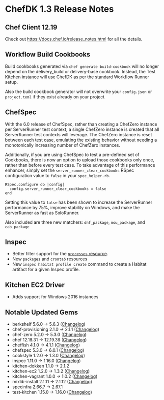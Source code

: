 # ChefDK 1.3 Release Notes

## Chef Client 12.19

Check out https://docs.chef.io/release_notes.html for all the details.

## Workflow Build Cookbooks
Build cookbooks generated via `chef generate build-cookbook` will no longer depend on the delivery_build or delivery-base cookbook. Instead, the Test Kitchen instance will use ChefDK as per the standard Workflow Runner setup.

Also the build cookbook generator will not overwrite your `config.json` or `project.toml` if they exist already on your project.

## ChefSpec

With the 6.0 release of ChefSpec, rather than creating a ChefZero instance per ServerRunner test context, a single ChefZero instance is created that all ServerRunner test contexts will leverage. The ChefZero instance is reset between each test case, emulating the existing behavior without needing a monotonically increasing number of ChefZero instances.

Additionally, if you are using ChefSpec to test a pre-defined set of Cookbooks, there is now an option to upload those cookbooks only once, rather than before every test case. To take advantage of this performance enhancer, simply set the `server_runner_clear_cookbooks` RSpec configuration value to `false` in your `spec_helper.rb`.

    RSpec.configure do |config|
      config.server_runner_clear_cookbooks = false
    end

Setting this value to `false` has been shown to increase the ServerRunner performance by 75%, improve stability on Windows, and make the ServerRunner as fast as SoloRunner.

Also included are three new matchers: `dnf_package`, `msu_package`, and `cab_package`

## Inspec

 * Better filter support for the [`processes` resource](http://inspec.io/docs/reference/resources/processes/).
 * New `packages` and `crontab` resources
 * New `inspec habitat profile create` command to create a Habitat artifact for a given Inspec profile.

## Kitchen EC2 Driver

 * Adds support for Windows 2016 instances

## Notable Updated Gems

  * berkshelf 5.6.0 -> 5.6.3  ([Changelog](https://github.com/berkshelf/berkshelf/blob/master/CHANGELOG.md))
  * chef-provisioning 2.1.0 -> 2.1.1 ([Changelog](https://github.com/chef/chef-provisioning/blob/master/CHANGELOG.md))
  * chef-zero 5.2.0 -> 5.3.0 ([Changelog](https://github.com/chef/chef-zero/blob/master/CHANGELOG.md))
  * chef 12.18.31 -> 12.19.36 ([Changelog](https://github.com/chef/chef/blob/master/CHANGELOG.md))
  * cheffish 4.1.0 -> 4.1.1 ([Changelog](https://github.com/chef/cheffish/blob/master/CHANGELOG.md))
  * chefspec 5.3.0 -> 6.0.1 ([Changelog](https://github.com/sethvargo/chefspec/blob/master/CHANGELOG.md))
  * cookstyle 1.2.0 -> 1.3.0 ([Changelog](https://github.com/chef/cookstyle/blob/master/CHANGELOG.md))
  * inspec 1.11.0 -> 1.16.0 ([Changelog](https://github.com/chef/inspec/blob/master/CHANGELOG.md))
  * kitchen-dokken 1.1.0 -> 2.1.2
  * kitchen-ec2 1.2.0 -> 1.3.2 ([Changelog](https://github.com/test-kitchen/kitchen-ec2/blob/master/CHANGELOG.md))
  * kitchen-vagrant 1.0.0 -> 1.0.2 ([Changelog](https://github.com/test-kitchen/kitchen-vagrant/blob/master/CHANGELOG.md))
  * mixlib-install 2.1.11 -> 2.1.12 ([Changelog](https://github.com/chef/mixlib-install/blob/master/CHANGELOG.md))
  * specinfra 2.66.7 -> 2.67.1
  * test-kitchen 1.15.0 -> 1.16.0 ([Changelog](omnibus_package:test:aix:bsd:linux:mac_os_x:solaris:windows:default))
